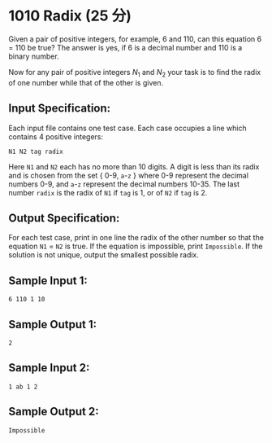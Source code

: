 # 1010 Radix (25 分)

Given a pair of positive integers, for example, 6 and 110, can this equation 6 = 110 be true? The answer is yes, if 6 is a decimal number and 110 is a binary number.

Now for any pair of positive integers $N_1$ and $N_2$ your task is to find the radix of one number while that of the other is given.

## Input Specification:
Each input file contains one test case. Each case occupies a line which contains 4 positive integers:

`N1 N2 tag radix`

Here `N1` and `N2` each has no more than 10 digits. A digit is less than its radix and is chosen from the set { 0-9, `a`-`z` } where 0-9 represent the decimal numbers 0-9, and `a`-`z` represent the decimal numbers 10-35. The last number `radix` is the radix of `N1` if `tag` is 1, or of `N2` if `tag` is 2.

## Output Specification:
For each test case, print in one line the radix of the other number so that the equation `N1` = `N2` is true. If the equation is impossible, print `Impossible`. If the solution is not unique, output the smallest possible radix.

## Sample Input 1:
```
6 110 1 10
```

## Sample Output 1:
```
2
```

## Sample Input 2:
```
1 ab 1 2
```

## Sample Output 2:
```
Impossible
```
